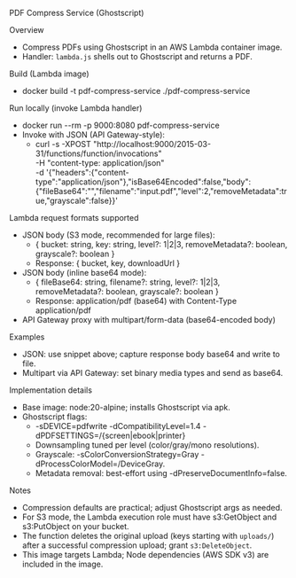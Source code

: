 PDF Compress Service (Ghostscript)

Overview
- Compress PDFs using Ghostscript in an AWS Lambda container image.
- Handler: `lambda.js` shells out to Ghostscript and returns a PDF.

Build (Lambda image)
- docker build -t pdf-compress-service ./pdf-compress-service

Run locally (invoke Lambda handler)
- docker run --rm -p 9000:8080 pdf-compress-service
- Invoke with JSON (API Gateway-style):
  - curl -s -XPOST "http://localhost:9000/2015-03-31/functions/function/invocations" \
    -H "content-type: application/json" \
    -d '{"headers":{"content-type":"application/json"},"isBase64Encoded":false,"body":{"fileBase64":"<base64>","filename":"input.pdf","level":2,"removeMetadata":true,"grayscale":false}}'

Lambda request formats supported
- JSON body (S3 mode, recommended for large files):
  - { bucket: string, key: string, level?: 1|2|3, removeMetadata?: boolean, grayscale?: boolean }
  - Response: { bucket, key, downloadUrl }
- JSON body (inline base64 mode):
  - { fileBase64: string, filename?: string, level?: 1|2|3, removeMetadata?: boolean, grayscale?: boolean }
  - Response: application/pdf (base64) with Content-Type application/pdf
- API Gateway proxy with multipart/form-data (base64-encoded body)

Examples
- JSON: use snippet above; capture response body base64 and write to file.
- Multipart via API Gateway: set binary media types and send as base64.

Implementation details
- Base image: node:20-alpine; installs Ghostscript via apk.
- Ghostscript flags:
  - -sDEVICE=pdfwrite -dCompatibilityLevel=1.4 -dPDFSETTINGS=/{screen|ebook|printer}
  - Downsampling tuned per level (color/gray/mono resolutions).
  - Grayscale: -sColorConversionStrategy=Gray -dProcessColorModel=/DeviceGray.
  - Metadata removal: best-effort using -dPreserveDocumentInfo=false.

Notes
- Compression defaults are practical; adjust Ghostscript args as needed.
- For S3 mode, the Lambda execution role must have s3:GetObject and s3:PutObject on your bucket.
- The function deletes the original upload (keys starting with `uploads/`) after a successful compression upload; grant `s3:DeleteObject`.
- This image targets Lambda; Node dependencies (AWS SDK v3) are included in the image.
